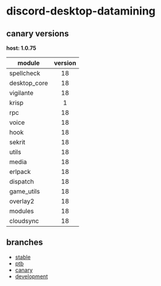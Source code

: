# discord-desktop-datamining

## canary versions

**host: 1.0.75**

| module | version |
| ------ | :-----: |
| spellcheck | 18 |
| desktop_core | 18 |
| vigilante | 18 |
| krisp | 1 |
| rpc | 18 |
| voice | 18 |
| hook | 18 |
| sekrit | 18 |
| utils | 18 |
| media | 18 |
| erlpack | 18 |
| dispatch | 18 |
| game_utils | 18 |
| overlay2 | 18 |
| modules | 18 |
| cloudsync | 18 |

## branches

- [stable](https://github.com/OpenAsar/discord-desktop-datamining/tree/stable)
- [ptb](https://github.com/OpenAsar/discord-desktop-datamining/tree/ptb)
- [canary](https://github.com/OpenAsar/discord-desktop-datamining/tree/canary)
- [development](https://github.com/OpenAsar/discord-desktop-datamining/tree/development)